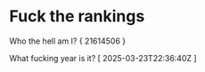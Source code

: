 # Fuck the rankings

Who the hell am I?
{ 21614506 }

What fucking year is it?
[ 2025-03-23T22:36:40Z ]
